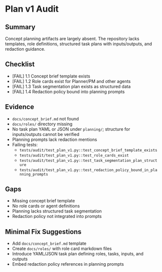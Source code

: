# Plan v1 Audit

## Summary
Concept planning artifacts are largely absent. The repository lacks templates, role definitions, structured task plans with inputs/outputs, and redaction guidance.
## Checklist
- [FAIL] 1.1 Concept brief template exists
- [FAIL] 1.2 Role cards exist for Planner/PM and other agents
- [FAIL] 1.3 Task segmentation plan exists as structured data
- [FAIL] 1.4 Redaction policy bound into planning prompts

## Evidence
- `docs/concept_brief.md` not found
- `docs/roles/` directory missing
- No task plan YAML or JSON under `planning/`; structure for inputs/outputs cannot be verified
- Planning prompts lack redaction mentions
- Failing tests:
  - `tests/audit/test_plan_v1.py::test_concept_brief_template_exists`
  - `tests/audit/test_plan_v1.py::test_role_cards_exist`
  - `tests/audit/test_plan_v1.py::test_task_segmentation_plan_structure`
  - `tests/audit/test_plan_v1.py::test_redaction_policy_bound_in_planning_prompts`

## Gaps
- Missing concept brief template
- No role cards or agent definitions
- Planning lacks structured task segmentation
- Redaction policy not integrated into prompts

## Minimal Fix Suggestions
- Add `docs/concept_brief.md` template
- Create `docs/roles/` with role card markdown files
- Introduce YAML/JSON task plan defining roles, tasks, inputs, and outputs
- Embed redaction policy references in planning prompts

